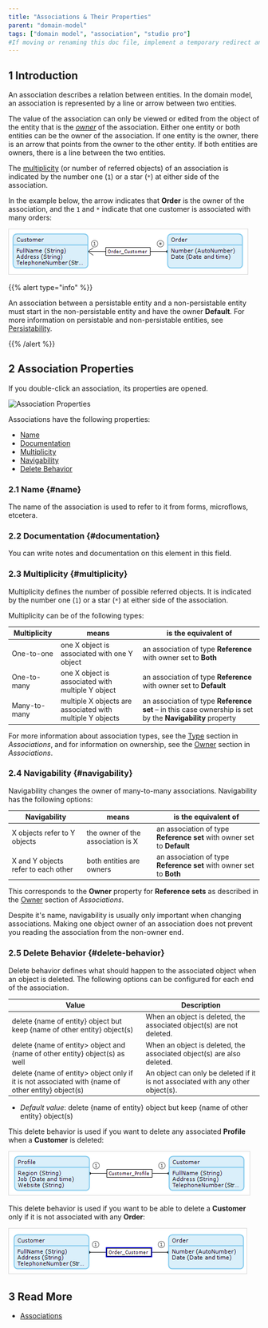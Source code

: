 ```yaml
---
title: "Associations & Their Properties"
parent: "domain-model"
tags: ["domain model", "association", "studio pro"]
#If moving or renaming this doc file, implement a temporary redirect and let the respective team know they should update the URL in the product. See Mapping to Products for more details.
---
```


## 1 Introduction

An association describes a relation between entities. In the domain model, an association is represented by a line or arrow between two entities.

The value of the association can only be viewed or edited from the object of the entity that is the _[owner](associations#owner)_ of the association. Either one entity or both entities can be the owner of the association. If one entity is the owner, there is an arrow that points from the owner to the other entity. If both entities are owners, there is a line between the two entities.

The [multiplicity](#multiplicity) (or number of referred objects) of an association is indicated by the number one (`1`) or a star (`*`) at either side of the association.

In the example below, the arrow indicates that **Order** is the owner of the association, and the `1` and `*` indicate that one customer is associated with many orders:

![](attachments/association-properties/918217.png)

{{% alert type="info" %}}

An association between a persistable entity and a non-persistable entity must start in the non-persistable entity and have the owner **Default**. For more information on persistable and non-persistable entities, see [Persistability](persistability).

{{% /alert %}}

## 2 Association Properties

If you double-click an association, its properties are opened. 

![Association Properties](attachments/association-properties/association-properties.png)


Associations have the following properties:

* [Name](#name) 
* [Documentation](#documentation)
* [Multiplicity](#multiplicity)
* [Navigability](#navigability)
* [Delete Behavior](#delete-behavior)

### 2.1 Name {#name}

The name of the association is used to refer to it from forms, microflows, etcetera.

### 2.2 Documentation {#documentation}

You can write notes and documentation on this element in this field. 

### 2.3 Multiplicity {#multiplicity}

Multiplicity defines the number of possible referred objects. It is indicated by the number one (`1`) or a star (`*`) at either side of the association.

Multiplicity can be of the following types:

| Multiplicity | means | is the equivalent of |
| --- | --- | --- |
| One-to-one | one X object is associated with one Y object |  an association of type **Reference** with owner set to **Both** |
| One-to-many | one X object is associated with multiple Y object |  an association of type **Reference** with owner set to **Default** |
| Many-to-many | multiple X objects are associated with multiple Y objects |  an association of type **Reference set** – in this case ownership is set by the **Navigability** property |

For more information about association types, see the [Type](associations#type) section in *Associations*, and for information on ownership, see the [Owner](associations#owner) section in *Associations*.

### 2.4 Navigability {#navigability}

Navigability changes the owner of many-to-many associations. Navigability has the following options:

| Navigability | means | is the equivalent of |
| --- | --- | --- |
| X objects refer to Y objects | the owner of the association is X | an association of type **Reference set** with owner set to **Default** |
| X and Y objects refer to each other | both entities are owners | an association of type **Reference set** with owner set to **Both** |

This corresponds to the **Owner** property for **Reference sets** as described in the [Owner](associations#owner) section of *Associations*.

Despite it's name, navigability is usually only important when changing associations. Making one object owner of an association does not prevent you reading the association from the non-owner end.

### 2.5 Delete Behavior {#delete-behavior}

Delete behavior defines what should happen to the associated object when an object is deleted. The following options can be configured for each end of the association.

| Value | Description |
| --- | --- |
| delete {name of entity} object but keep {name of other entity} object(s) | When an object is deleted, the associated object(s) are not deleted. |
| delete {name of entity> object and {name of other entity} object(s) as well | When an object is deleted, the associated object(s) are also deleted. |
| delete {name of entity> object only if it is not associated with {name of other entity} object(s) | An object can only be deleted if it is not associated with any other object(s). |

* *Default value*: delete {name of entity} object but keep {name of other entity} object(s)

This delete behavior is used if you want to delete any associated **Profile** when a **Customer** is deleted:

![](attachments/association-properties/918143.png)

This delete behavior is used if you want to be able to delete a **Customer** only if it is not associated with any **Order**:

![](attachments/association-properties/918146.png)

## 3 Read More

* [Associations](associations)
